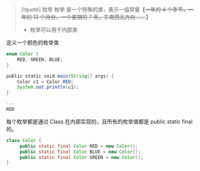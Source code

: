 
>[!quote] 枚举
>枚举 是一个特殊的类，表示一组常量【~~一年的 4 个季节，一年的 12 个月份，一个星期的 7 天，东南西北方向 ……~~】
>
>- 枚举可以用于内部类


定义一个颜色的枚举类
```java
enum Color { 
    RED, GREEN, BLUE; 
} 

public static void main(String[] args) {  
	Color c1 = Color.RED;  
	System.out.println(c1);  
}  

---
RED
```

每个枚举都是通过 Class 在内部实现的，且所有的枚举值都是 public static final 的。
```java
class Color {
     public static final Color RED = new Color();
     public static final Color BLUE = new Color();
     public static final Color GREEN = new Color();
}
```















